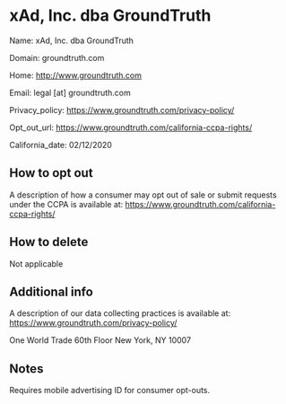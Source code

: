 # xAd, Inc. dba GroundTruth

Name: xAd, Inc. dba GroundTruth

Domain: groundtruth.com

Home: http://www.groundtruth.com

Email: legal [at] groundtruth.com

Privacy_policy: https://www.groundtruth.com/privacy-policy/

Opt_out_url: https://www.groundtruth.com/california-ccpa-rights/

California_date: 02/12/2020



## How to opt out

A description of how a consumer may opt out of sale or submit requests under the CCPA is available at: https://www.groundtruth.com/california-ccpa-rights/

## How to delete

Not applicable

## Additional info

A description of our data collecting practices is available at: https://www.groundtruth.com/privacy-policy/

One World Trade 60th Floor
New York, NY 10007


## Notes

Requires mobile advertising ID for consumer opt-outs.


